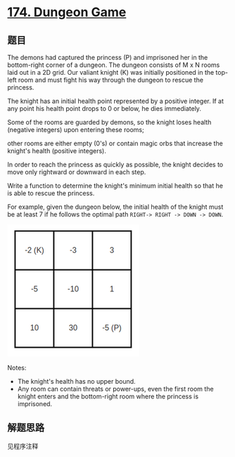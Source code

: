 # [174. Dungeon Game](https://leetcode.com/problems/dungeon-game/)

## 题目

The demons had captured the princess (P) and imprisoned her in the bottom-right corner of a dungeon. The dungeon consists of M x N rooms laid out in a 2D grid. Our valiant knight (K) was initially positioned in the top-left room and must fight his way through the dungeon to rescue the princess.

The knight has an initial health point represented by a positive integer. If at any point his health point drops to 0 or below, he dies immediately. 

Some of the rooms are guarded by demons, so the knight loses health (negative integers) upon entering these rooms; 

other rooms are either empty (0's) or contain magic orbs that increase the knight's health (positive integers).

In order to reach the princess as quickly as possible, the knight decides to move only rightward or downward in each step. 

Write a function to determine the knight's minimum initial health so that he is able to rescue the princess.

For example, given the dungeon below, the initial health of the knight must be at least 7 if he follows the optimal path `RIGHT-> RIGHT -> DOWN -> DOWN`.

![dungeon](dungeon.png)

Notes:
- The knight's health has no upper bound.
- Any room can contain threats or power-ups, even the first room the knight enters and the bottom-right room where the princess is imprisoned.  

## 解题思路

见程序注释
